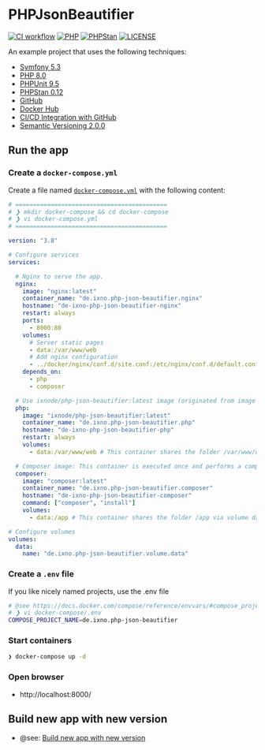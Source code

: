 # PHPJsonBeautifier

[![CI workflow](https://github.com/ixnode/php-json-beautifier/actions/workflows/ci-workflow.yml/badge.svg?branch=main)](https://github.com/ixnode/php-json-beautifier/actions/workflows/ci-workflow.yml)
[![PHP](https://img.shields.io/badge/PHP-8.0-777bb3.svg?logo=php&logoColor=white&labelColor=555555&style=flat)](https://www.php.net/supported-versions.php)
[![PHPStan](https://img.shields.io/badge/PHPStan-Level%208-brightgreen.svg?style=flat)](https://phpstan.org/user-guide/rule-levels)
[![LICENSE](https://img.shields.io/badge/License-MIT-428f7e.svg?logo=open%20source%20initiative&logoColor=white&labelColor=555555&style=flat)](https://github.com/ixnode/php-json-beautifier/blob/master/LICENSE.md)

An example project that uses the following techniques:

* [Symfony 5.3](https://symfony.com/doc/current/create_framework/introduction.html)
* [PHP 8.0](https://www.php.net/releases/8.0/de.php)
* [PHPUnit 9.5](https://phpunit.readthedocs.io/en/9.5/)
* [PHPStan 0.12](https://phpstan.org/)
* [GitHub](https://github.com/ixnode)
* [Docker Hub](https://hub.docker.com/repository/docker/ixnode/php)
* [CI/CD Integration with GitHub](https://docs.github.com/en/actions/guides/about-continuous-integration)
* [Semantic Versioning 2.0.0](https://semver.org/lang/de/)

## Run the app



### Create a `docker-compose.yml`

Create a file named [`docker-compose.yml`](https://github.com/ixnode/php-json-beautifier/blob/main/build/docker-compose.yml) with the following content:

```yaml
# ===========================================
# ❯ mkdir docker-compose && cd docker-compose
# ❯ vi docker-compose.yml
# ===========================================

version: "3.8"

# Configure services
services:

  # Nginx to serve the app.
  nginx:
    image: "nginx:latest"
    container_name: "de.ixno.php-json-beautifier.nginx"
    hostname: "de-ixno-php-json-beautifier-nginx"
    restart: always
    ports:
      - 8000:80
    volumes:
      # Server static pages
      - data:/var/www/web
      # Add nginx configuration
      - ../docker/nginx/conf.d/site.conf:/etc/nginx/conf.d/default.conf
    depends_on:
      - php
      - composer

  # Use ixnode/php-json-beautifier:latest image (originated from image php:8.0.11-fpm) with the data it contains
  php:
    image: "ixnode/php-json-beautifier:latest"
    container_name: "de.ixno.php-json-beautifier.php"
    hostname: "de-ixno-php-json-beautifier-php"
    restart: always
    volumes:
      - data:/var/www/web # This container shares the folder /var/www/web via volume data, because it already exists

  # Composer image: This container is executed once and performs a composer install.
  composer:
    image: "composer:latest"
    container_name: "de.ixno.php-json-beautifier.composer"
    hostname: "de-ixno-php-json-beautifier-composer"
    command: ["composer", "install"]
    volumes:
      - data:/app # This container shares the folder /app via volume data, because it already exists

# Configure volumes
volumes:
  data:
    name: "de.ixno.php-json-beautifier.volume.data"
```

### Create a `.env` file

If you like nicely named projects, use the .env file

```bash
# @see https://docs.docker.com/compose/reference/envvars/#compose_project_name
# ❯ vi docker-compose/.env
COMPOSE_PROJECT_NAME=de.ixno.php-json-beautifier
```

### Start containers

```bash
❯ docker-compose up -d
```

### Open browser

* http://localhost:8000/

## Build new app with new version

* @see: [Build new app with new version](build/README.md)